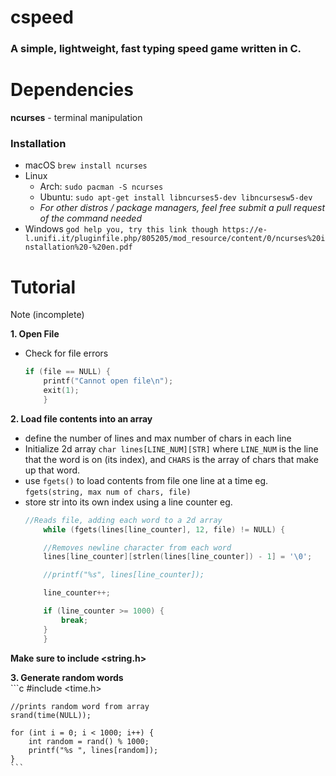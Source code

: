 # cspeed
### A simple, lightweight, fast typing speed game written in C.

# Dependencies
**ncurses** - terminal manipulation  
### Installation  
- macOS `brew install ncurses`
- Linux
	- Arch: `sudo pacman -S ncurses`
 	- Ubuntu: `sudo apt-get install libncurses5-dev libncursesw5-dev`
  	- *For other distros / package managers, feel free submit a pull request of the command needed*
- Windows `god help you, try this link though https://e-l.unifi.it/pluginfile.php/805205/mod_resource/content/0/ncurses%20installation%20-%20en.pdf`

# Tutorial
Note (incomplete)

**1. Open File**
- Check for file errors 
	``` c
	if (file == NULL) {
		printf("Cannot open file\n");
		exit(1);
		}
	```

**2. Load file contents into an array**
- define the number of lines and max number of chars in each line  
- Initialize 2d array `char lines[LINE_NUM][STR]` where `LINE_NUM` is the line that the word is on (its index), and `CHARS` is the array of chars that make up that word. 
- use `fgets()` to load contents from file one line at a time eg. `fgets(string, max num of chars, file)`
- store str into its own index using a line counter eg.
	```c
	//Reads file, adding each word to a 2d array
    	while (fgets(lines[line_counter], 12, file) != NULL) {
	
		//Removes newline character from each word
		lines[line_counter][strlen(lines[line_counter]) - 1] = '\0';
	
		//printf("%s", lines[line_counter]);
	
		line_counter++;
	
		if (line_counter >= 1000) {
		    break;
		}
	    }
	```
**Make sure to include <string.h>**

**3. Generate random words**  
	```c
	#include <time.h>
  
	//prints random word from array
	srand(time(NULL));
	
	for (int i = 0; i < 1000; i++) {
		int random = rand() % 1000;
		printf("%s ", lines[random]);
	}
	```
